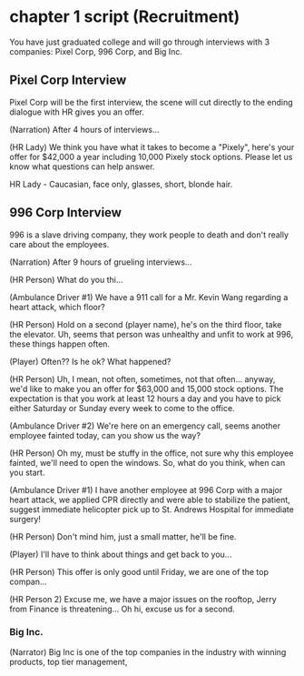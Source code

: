 # chapter 1 script (Recruitment)

You have just graduated college and will go through interviews with 3 companies: Pixel Corp, 996 Corp, and Big Inc.


## Pixel Corp Interview

Pixel Corp will be the first interview, the scene will cut directly to the ending dialogue with HR gives you an offer.

(Narration) After 4 hours of interviews...

(HR Lady) We think you have what it takes to become a "Pixely", here's your offer for $42,000 a year including 10,000 Pixely stock options.  Please let us know what questions can help answer.

HR Lady - Caucasian, face only, glasses, short, blonde hair.  

## 996 Corp Interview

996 is a slave driving company, they work people to death and don't really care about the employees.

(Narration) After 9 hours of grueling interviews...

(HR Person) What do you thi...

(Ambulance Driver #1) We have a 911 call for a Mr. Kevin Wang regarding a heart attack, which floor?

(HR Person) Hold on a second (player name), he's on the third floor, take the elevator.  Uh, seems that person was unhealthy and unfit to work at 996, these things happen often.

(Player) Often??  Is he ok?  What happened?

(HR Person) Uh, I mean, not often, sometimes, not that often... anyway, we'd like to make you an offer for $63,000 and 15,000 stock options.  The expectation is that you work at least 12 hours a day and you have to pick either Saturday or Sunday every week to come to the office.

(Ambulance Driver #2) We're here on an emergency call, seems another employee fainted today, can you show us the way?

(HR Person) Oh my, must be stuffy in the office, not sure why this employee fainted, we'll need to open the windows.  So, what do you think, when can you start.

(Ambulance Driver #1) I have another employee at 996 Corp with a major heart attack, we applied CPR directly and were able to stabilize the patient, suggest immediate helicopter pick up to St. Andrews Hospital for immediate surgery!

(HR Person) Don't mind him, just a small matter, he'll be fine.

(Player) I'll have to think about things and get back to you...

(HR Person) This offer is only good until Friday, we are one of the top compan...

(HR Person 2) Excuse me, we have a major issues on the rooftop, Jerry from Finance is threatening... Oh hi, excuse us for a second.

### Big Inc.

(Narrator) Big Inc is one of the top companies in the industry with winning products, top tier management, 